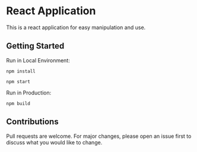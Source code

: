 
# React Application

This is a react application for easy manipulation and use. <br />

## Getting Started

Run in Local Environment:

```
npm install

npm start
```

Run in Production:

```
npm build
```

## Contributions

Pull requests are welcome. For major changes, please open an issue first to discuss what you would like to change.

